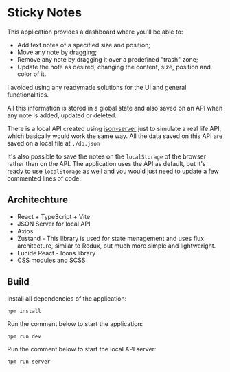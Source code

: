 # Sticky Notes

This application provides a dashboard where you'll be able to:

- Add text notes of a specified size and position;
- Move any note by dragging;
- Remove any note by dragging it over a predefined "trash" zone;
- Update the note as desired, changing the content, size, position and color of it.

I avoided using any readymade solutions for the UI and general functionalities.

All this information is stored in a global state and also saved on an API when any note is added, updated or deleted.

There is a local API created using [json-server](https://www.npmjs.com/package/json-server) just to simulate a real life API, which basically would work the same way. All the data saved on this API are saved on a local file at `./db.json`

It's also possible to save the notes on the `localStorage` of the browser rather than on the API. The application uses the API as default, but it's ready to use `localStorage` as well and you would just need to update a few commented lines of code.

## Architechture

- React + TypeScript + Vite
- JSON Server for local API
- Axios
- Zustand - This library is used for state menagement and uses flux architecture, similar to Redux, but much more simple and lightweright.
- Lucide React - Icons library
- CSS modules and SCSS

## Build

Install all dependencies of the application:

```
npm install
```

Run the comment below to start the application:

```
npm run dev
```

Run the comment below to start the local API server:

```
npm run server
```
